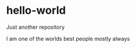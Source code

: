 # hello-world
Just another repository
<br>
<title>OMG</title>
I am one of the worlds best people mostly always
